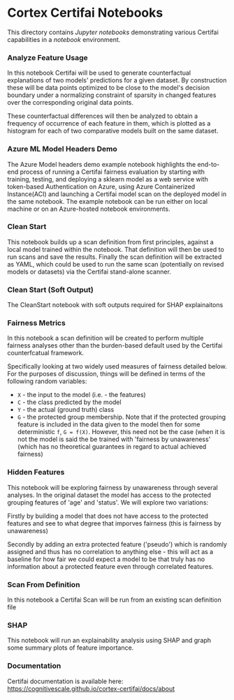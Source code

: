 # Cortex Certifai Notebooks
This directory contains *Jupyter notebooks* demonstrating various Certifai capabilities in a *notebook* environment.

### Analyze Feature Usage

In this notebook Certifai will be used to generate counterfactual explanations of two models' predictions for a given
dataset.  By construction these will be data points optimized to be close to the model's decision boundary under
a normalizing constraint of sparsity in changed features over the corresponding original data points.

These counterfactual differences will then be analyzed to obtain a frequency of occurrence of each feature in them,
which is plotted as a histogram for each of two comparative models built on the same dataset.

### Azure ML Model Headers Demo

The Azure Model headers demo example notebook highlights the end-to-end process of running a Certifai fairness evaluation by starting with training, testing, and deploying a sklearn model as a web service with token-based Authentication on Azure, using Azure Containerized Instance(ACI) and launching a Certifai model scan on the deployed model in the same notebook. The example notebook can be run either on local machine or on an Azure-hosted notebook environments.

### Clean Start 

This notebook builds up a scan definition from first principles, against a local model trained within the notebook. That definition will then be used to run scans and save the results. Finally the scan definition will be extracted as YAML, which could be used to run the same scan (potentially on revised models or datasets) via the Certifai stand-alone scanner.

### Clean Start (Soft Output)

The CleanStart notebook with soft outputs required for SHAP explainaitons

### Fairness Metrics

In this notebook a scan definition will be created to perform multiple fairness analyses other than the burden-based
default used by the Certifai counterfcatual framework.

Specifically looking at two widely used measures of fairness detailed below.  For the purposes of discussion, things will be defined in terms of the following random variables:

* `X` - the input to the model (i.e. - the features)
* `C` - the class predicted by the model
* `Y` - the actual (ground truth) class
* `G` - the protected group membership.  Note that if the protected grouping feature is included in the data given to the model then for some deterministic `f`, `G = f(X)`.  However, this need not be the case (when it is not the model is said the be trained with 'fairness by unawareness' (which has no theoretical guarantees in regard to actual achieved fairness)

### Hidden Features

This notebook will be exploring fairness by unawareness through several analyses. In the original dataset the model has access to the protected grouping features of 'age' and 'status'. We will explore two variations:

Firstly by building a model that does not have access to the protected features and see to what degree that imporves fairness (this is fairness by unawareness)

Secondly by adding an extra protected feature ('pseudo') which is randomly assigned and thus has no correlation to anything else - this will act as a baseline for how fair we could expect a model to be that truly has no information about a protected feature even through correlated features.

### Scan From Definition

In this notebook a Certifai Scan will be run from an existing scan definition file

### SHAP

This notebook will run an explainability analysis using SHAP and graph some summary plots of feature importance.

### Documentation
Certifai documentation is available here: https://cognitivescale.github.io/cortex-certifai/docs/about

